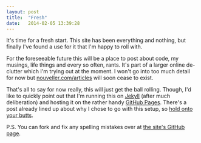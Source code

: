 ```yaml
---
layout: post
title:  "Fresh"
date:   2014-02-05 13:39:28
---
```


It's time for a fresh start. This site has been everything and nothing, but finally I've found a use for it that I'm happy to roll with.

For the foreseeable future this will be a place to post about code, my musings, life things and every so often, rants. It's part of a larger online de-clutter which I'm trying out at the moment. I won't go into too much detail for now but [nouveller.com/articles](http://nouveller.com/articles) will soon cease to exist.

That's all to say for now really, this will just get the ball rolling. Though, I'd like to quickly point out that I'm running this on [Jekyll](http://jekyllrb.com) (after much deliberation) and hosting it on the rather handy [GitHub Pages](http://pages.github.com/). There's a post already lined up about why I chose to go with this setup, so [hold onto your butts](http://www.youtube.com/watch?v=-W6as8oVcuM).

P.S. You can fork and fix any spelling mistakes over at [the site's GitHub page](https://github.com/nouveller/benjaminreid.me).
